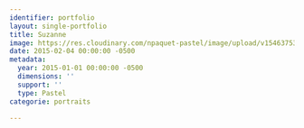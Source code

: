 ```yaml
---
identifier: portfolio
layout: single-portfolio
title: Suzanne
image: https://res.cloudinary.com/npaquet-pastel/image/upload/v1546375342/Suzanne-pastel-20-X-30-cm-2014.jpg
date: 2015-02-04 00:00:00 -0500
metadata:
  year: 2015-01-01 00:00:00 -0500
  dimensions: ''
  support: ''
  type: Pastel
categorie: portraits

---
```

